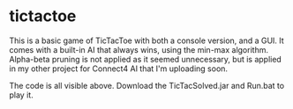 # tictactoe
This is a basic game of TicTacToe with both a console version, and a GUI. It comes with a built-in AI that always wins, using the min-max algorithm. Alpha-beta pruning is not applied as it seemed unnecessary, but is applied in my other project for Connect4 AI that I'm uploading soon.

The code is all visible above. Download the TicTacSolved.jar and Run.bat to play it.
